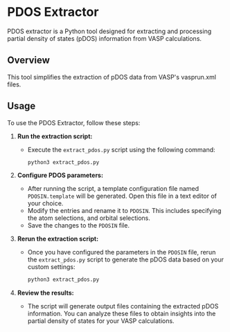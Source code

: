 # PDOS Extractor

PDOS extractor is a Python tool designed for extracting and processing partial density of states (pDOS) information from VASP calculations.

## Overview

This tool simplifies the extraction of pDOS data from VASP's vasprun.xml files.

## Usage

To use the PDOS Extractor, follow these steps:

1. **Run the extraction script:**

   - Execute the `extract_pdos.py` script using the following command:
     ```bash
     python3 extract_pdos.py
     ```
2. **Configure PDOS parameters:**

   - After running the script, a template configuration file named `PDOSIN.template` will be generated. Open this file in a text editor of your choice.
   - Modify the entries and rename it to `PDOSIN`. This includes specifying the atom selections, and orbital selections.
   - Save the changes to the `PDOSIN` file.
3. **Rerun the extraction script:**

   - Once you have configured the parameters in the `PDOSIN` file, rerun the `extract_pdos.py` script to generate the pDOS data based on your custom settings:
     ```bash
     python3 extract_pdos.py
     ```
4. **Review the results:**

   - The script will generate output files containing the extracted pDOS information. You can analyze these files to obtain insights into the partial density of states for your VASP calculations.
